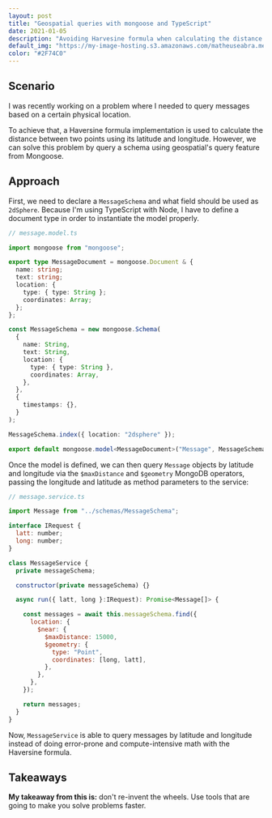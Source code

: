 ```yaml
---
layout: post
title: "Geospatial queries with mongoose and TypeScript"
date: 2021-01-05
description: "Avoiding Harvesine formula when calculating the distance between two points with mongoose's <code>$geometry</code> and <code>$maxDistance</code> operators."
default_img: "https://my-image-hosting.s3.amazonaws.com/matheuseabra.me-blog/carbon+(1).png"
color: "#2F74C0"
---
```


## Scenario

I was recently working on a problem where I needed to query messages based on a certain physical location.

To achieve that, a Haversine formula implementation is used to calculate the distance between two points using its latitude and longitude. However, we can solve this problem by query a schema using geospatial's query feature from Mongoose.

## Approach

First, we need to declare a `MessageSchema` and what field should be used as `2dSphere`. Because I'm using TypeScript with Node, I have to define a document type in order to instantiate the model properly.

```typescript
// message.model.ts

import mongoose from "mongoose";

export type MessageDocument = mongoose.Document & {
  name: string;
  text: string;
  location: {
    type: { type: String };
    coordinates: Array;
  };
};

const MessageSchema = new mongoose.Schema(
  {
    name: String,
    text: String,
    location: {
      type: { type: String },
      coordinates: Array,
    },
  },
  {
    timestamps: {},
  }
);

MessageSchema.index({ location: "2dsphere" });

export default mongoose.model<MessageDocument>("Message", MessageSchema);
```

Once the model is defined, we can then query `Message` objects by latitude and longitude via the `$maxDistance` and `$geometry` MongoDB operators, passing the longitude and latitude as method parameters to the service:

```javascript
// message.service.ts

import Message from "../schemas/MessageSchema";

interface IRequest {
  latt: number;
  long: number;
}

class MessageService {
  private messageSchema;

  constructor(private messageSchema) {}

  async run({ latt, long }:IRequest): Promise<Message[]> {

    const messages = await this.messageSchema.find({
      location: {
        $near: {
          $maxDistance: 15000,
          $geometry: {
            type: "Point",
            coordinates: [long, latt],
          },
        },
      },
    });

    return messages;
  }
}
```

Now, `MessageService` is able to query messages by latitude and longitude instead of doing error-prone and compute-intensive math with the Haversine formula.

## Takeaways

**My takeaway from this is:** don't re-invent the wheels. Use tools that are going to make you solve problems faster.
